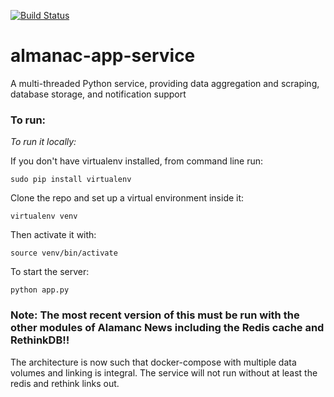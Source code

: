 [![Build Status](https://circleci.com/gh/almanac-news/almanac-app-service.svg?style=shield&circle-token=:circle-token)](https://circleci.com/gh/almanac-news/almanac-app-service)

# almanac-app-service
A multi-threaded Python service, providing data aggregation and scraping, database storage, and notification support

### To run:

_To run it locally:_

If you don't have virtualenv installed, from command line run:

`sudo pip install virtualenv`

Clone the repo and set up a virtual environment inside it:

`virtualenv venv`

Then activate it with:

`source venv/bin/activate`

To start the server:

`python app.py`

### Note: The most recent version of this must be run with the other modules of Alamanc News including the Redis cache and RethinkDB!!

The architecture is now such that docker-compose with multiple data volumes and linking is integral. The service will not run without at least the redis and rethink links out.
